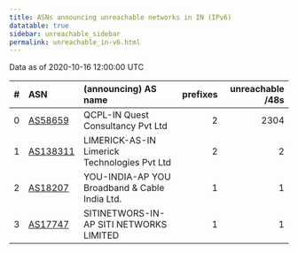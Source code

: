 ```yaml
---
title: ASNs announcing unreachable networks in IN (IPv6)
datatable: true
sidebar: unreachable_sidebar
permalink: unreachable_in-v6.html
---
```


Data as of 2020-10-16 12:00:00 UTC


<div class="datatable-begin"></div>

|   # | ASN                                      | (announcing) AS name                              |   prefixes |   unreachable /48s |
|----:|:-----------------------------------------|:--------------------------------------------------|-----------:|-------------------:|
|   0 | [AS58659](unreachable_AS58659-v6.html)   | QCPL-IN Quest Consultancy Pvt Ltd                 |          2 |               2304 |
|   1 | [AS138311](unreachable_AS138311-v6.html) | LIMERICK-AS-IN Limerick Technologies Pvt Ltd      |          2 |                  2 |
|   2 | [AS18207](unreachable_AS18207-v6.html)   | YOU-INDIA-AP YOU Broadband &amp; Cable India Ltd. |          1 |                  1 |
|   3 | [AS17747](unreachable_AS17747-v6.html)   | SITINETWORS-IN-AP SITI NETWORKS LIMITED           |          1 |                  1 |

<div class="datatable-end"></div>